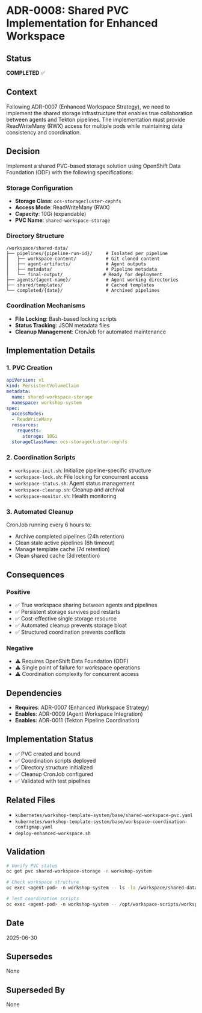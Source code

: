 # ADR-0008: Shared PVC Implementation for Enhanced Workspace

## Status
**COMPLETED** ✅

## Context
Following ADR-0007 (Enhanced Workspace Strategy), we need to implement the shared storage infrastructure that enables true collaboration between agents and Tekton pipelines. The implementation must provide ReadWriteMany (RWX) access for multiple pods while maintaining data consistency and coordination.

## Decision
Implement a shared PVC-based storage solution using OpenShift Data Foundation (ODF) with the following specifications:

### Storage Configuration
- **Storage Class**: `ocs-storagecluster-cephfs`
- **Access Mode**: ReadWriteMany (RWX)
- **Capacity**: 10Gi (expandable)
- **PVC Name**: `shared-workspace-storage`

### Directory Structure
```
/workspace/shared-data/
├── pipelines/{pipeline-run-id}/     # Isolated per pipeline
│   ├── workspace-content/           # Git cloned content
│   ├── agent-artifacts/             # Agent outputs
│   ├── metadata/                    # Pipeline metadata
│   └── final-output/               # Ready for deployment
├── agents/{agent-name}/             # Agent working directories
├── shared/templates/                # Cached templates
└── completed/{date}/                # Archived pipelines
```

### Coordination Mechanisms
- **File Locking**: Bash-based locking scripts
- **Status Tracking**: JSON metadata files
- **Cleanup Management**: CronJob for automated maintenance

## Implementation Details

### 1. PVC Creation
```yaml
apiVersion: v1
kind: PersistentVolumeClaim
metadata:
  name: shared-workspace-storage
  namespace: workshop-system
spec:
  accessModes:
  - ReadWriteMany
  resources:
    requests:
      storage: 10Gi
  storageClassName: ocs-storagecluster-cephfs
```

### 2. Coordination Scripts
- `workspace-init.sh`: Initialize pipeline-specific structure
- `workspace-lock.sh`: File locking for concurrent access
- `workspace-status.sh`: Agent status management
- `workspace-cleanup.sh`: Cleanup and archival
- `workspace-monitor.sh`: Health monitoring

### 3. Automated Cleanup
CronJob running every 6 hours to:
- Archive completed pipelines (24h retention)
- Clean stale active pipelines (6h timeout)
- Manage template cache (7d retention)
- Clean shared cache (3d retention)

## Consequences

### Positive
- ✅ True workspace sharing between agents and pipelines
- ✅ Persistent storage survives pod restarts
- ✅ Cost-effective single storage resource
- ✅ Automated cleanup prevents storage bloat
- ✅ Structured coordination prevents conflicts

### Negative
- ⚠️ Requires OpenShift Data Foundation (ODF)
- ⚠️ Single point of failure for workspace operations
- ⚠️ Coordination complexity for concurrent access

## Dependencies
- **Requires**: ADR-0007 (Enhanced Workspace Strategy)
- **Enables**: ADR-0009 (Agent Workspace Integration)
- **Enables**: ADR-0011 (Tekton Pipeline Coordination)

## Implementation Status
- ✅ PVC created and bound
- ✅ Coordination scripts deployed
- ✅ Directory structure initialized
- ✅ Cleanup CronJob configured
- ✅ Validated with test pipelines

## Related Files
- `kubernetes/workshop-template-system/base/shared-workspace-pvc.yaml`
- `kubernetes/workshop-template-system/base/workspace-coordination-configmap.yaml`
- `deploy-enhanced-workspace.sh`

## Validation
```bash
# Verify PVC status
oc get pvc shared-workspace-storage -n workshop-system

# Check workspace structure
oc exec <agent-pod> -n workshop-system -- ls -la /workspace/shared-data

# Test coordination scripts
oc exec <agent-pod> -n workshop-system -- /opt/workspace-scripts/workspace-monitor.sh
```

## Date
2025-06-30

## Supersedes
None

## Superseded By
None
